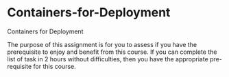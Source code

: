 # Containers-for-Deployment
Containers for Deployment

The purpose of this assignment is for you to assess if you have the prerequisite
to enjoy and benefit from this course. If you can complete the list of task in 2
hours without difficulties, then you have the appropriate pre-requisite for this
course.

